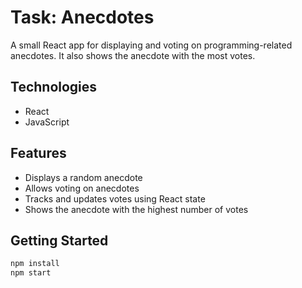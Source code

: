 # Task: Anecdotes

A small React app for displaying and voting on programming-related anecdotes. It also shows the anecdote with the most votes.

## Technologies

- React
- JavaScript

## Features

- Displays a random anecdote
- Allows voting on anecdotes
- Tracks and updates votes using React state
- Shows the anecdote with the highest number of votes

## Getting Started

```bash
npm install
npm start
```